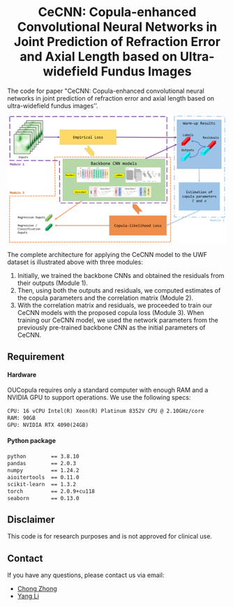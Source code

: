 
<div align="center">

# CeCNN: Copula-enhanced Convolutional Neural Networks in Joint Prediction of Refraction Error and Axial Length based on Ultra-widefield Fundus Images

</div>

<!--
[![IJCAI2024](https://img.shields.io/badge/arXiv-2403.11974-blue)](https://doi.org/10.48550/arXiv.2403.11974) [![IJCAI2024](https://img.shields.io/badge/Conference-IJCAI2024-green)](https://doi.org/10.48550/arXiv.2403.11974)
-->

The code for paper "CeCNN: Copula-enhanced convolutional neural networks in joint prediction of refraction error and axial length based on ultra-widefield fundus images’’.

![Readme Banner](fig/cecnn_v9.png)

The complete architecture for applying the CeCNN model to the UWF dataset is illustrated above with three modules:
1. Initially, we trained the backbone CNNs and obtained the residuals from their outputs (Module 1). 
2. Then, using both the outputs and residuals, we computed estimates of the copula parameters and the correlation matrix (Module 2).
3. With the correlation matrix and residuals, we proceeded to train our CeCNN models with the proposed copula loss (Module 3). When training our CeCNN model, we used the network parameters from the previously pre-trained backbone CNN as the initial parameters of CeCNN.

## Requirement
#### Hardware
OUCopula requires only a standard computer with enough RAM and a NVIDIA GPU to support operations. We use the following specs:

    CPU: 16 vCPU Intel(R) Xeon(R) Platinum 8352V CPU @ 2.10GHz/core
    RAM: 90GB
    GPU: NVIDIA RTX 4090(24GB)

#### Python package
    python        == 3.8.10
    pandas        == 2.0.3
    numpy         == 1.24.2
    aioitertools  == 0.11.0
    scikit-learn  == 1.3.2
    torch         == 2.0.9+cu118
    seaborn       == 0.13.0

## Disclaimer
This code is for research purposes and is not approved for clinical use.

## Contact
If you have any questions, please contact us via email:
* [Chong Zhong](chzhong@polyu.edu.hk)
* [Yang Li](18110980006@fudan.edu.cn)

